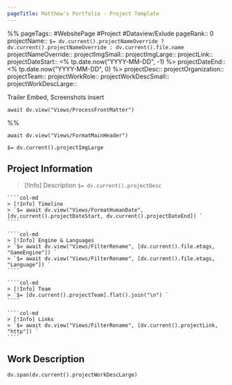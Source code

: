 ```yaml
---
pageTitle: Matthew's Portfolio - Project Template
---
```

%%
pageTags:: #WebsitePage #Project #Dataview/Exlude
pageRank:: 0
projectName:: `$= dv.current().projectNameOverride ? dv.current().projectNameOverride : dv.current().file.name `
projectNameOverride:: 
projectImgSmall:: 
projectImgLarge:: 
projectLink:: 
projectDateStart:: <% tp.date.now("YYYY-MM-DD", -1) %>
projectDateEnd:: <% tp.date.now("YYYY-MM-DD", 0) %>
projectDesc:: 
projectOrganization:: 
projectTeam:: 
projectWorkRole:: 
projectWorkDescSmall:: 
projectWorkDescLarge:: 

Trailer Embed, Screenshots insert

```dataviewjs
await dv.view("Views/ProcessFrontMatter")
```
%%
```dataviewjs
await dv.view("Views/FormatMainHeader")
```
`$= dv.current().projectImgLarge `
## Project Information

> [!Info] Description
> `$= dv.current().projectDesc `

`````col
````col-md
> [!Info] Timeline
> `$= await dv.view("Views/FormatHumanDate", [dv.current().projectDateStart, dv.current().projectDateEnd]) `
````

````col-md
> [!Info] Engine & Languages
> `$= await dv.view("Views/FilterRename", [dv.current().file.etags, "GameEngine"]) `
> `$= await dv.view("Views/FilterRename", [dv.current().file.etags, "Language"]) `
````

````col-md
> [!Info] Team
> `$= [dv.current().projectTeam].flat().join("\n") `
````

````col-md
> [!Info] Links
> `$= await dv.view("Views/FilterRename", [dv.current().projectLink, "http"]) `
````
`````

## Work Description
```dataviewjs
dv.span(dv.current().projectWorkDescLarge)
```
